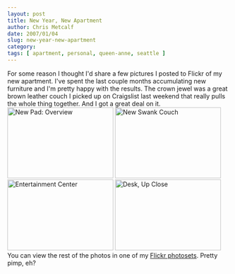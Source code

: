 ```yaml
---
layout: post
title: New Year, New Apartment
author: Chris Metcalf
date: 2007/01/04
slug: new-year-new-apartment
category: 
tags: [ apartment, personal, queen-anne, seattle ]
---
```


For some reason I thought I'd share a few pictures I posted to Flickr of my new apartment.
I've spent the last couple months accumulating new furniture and I'm pretty happy with the results. The crown jewel was a great brown leather couch I picked up on Craigslist last weekend that really pulls the whole thing together. And I got a great deal on it.
<a href="http://www.flickr.com/photos/chrismetcalf/342205556/" class="tt-flickr"><img src="http://farm1.static.flickr.com/166/342205556_a414d2b352_m.jpg" alt="New Pad: Overview" border="0" height="160" width="240" /></a> <a href="http://www.flickr.com/photos/chrismetcalf/342205438/" class="tt-flickr"><img src="http://farm1.static.flickr.com/155/342205438_5d8f5b7113_m.jpg" alt="New Swank Couch" border="0" height="160" width="240" /></a>
<a href="http://www.flickr.com/photos/chrismetcalf/342205318/" class="tt-flickr"><img src="http://farm1.static.flickr.com/163/342205318_b443e25fa7_m.jpg" alt="Entertainment Center" border="0" height="160" width="240" /></a> <a href="http://www.flickr.com/photos/chrismetcalf/342205207/" class="tt-flickr"><img src="http://farm1.static.flickr.com/147/342205207_c95cbba1ca_m.jpg" alt="Desk, Up Close" border="0" height="160" width="240" /></a>
You can view the rest of the photos in one of my <a href="http://www.flickr.com/photos/chrismetcalf/sets/72157594453735948/">Flickr photosets</a>.
Pretty pimp, eh?

